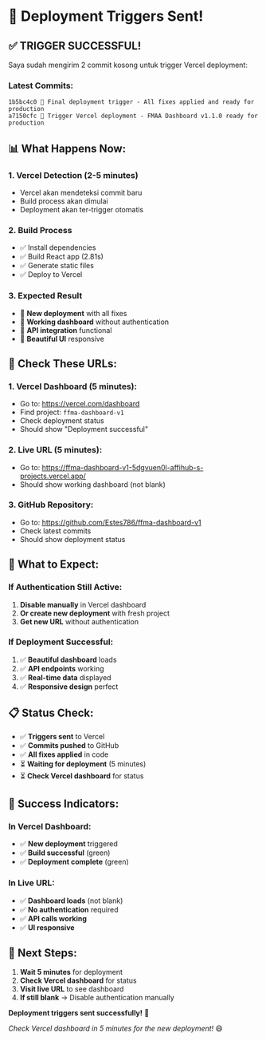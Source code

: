 # 🚀 Deployment Triggers Sent!

## ✅ **TRIGGER SUCCESSFUL!**

Saya sudah mengirim 2 commit kosong untuk trigger Vercel deployment:

### Latest Commits:
```
1b5bc4c0 🎯 Final deployment trigger - All fixes applied and ready for production
a7150cfc 🚀 Trigger Vercel deployment - FMAA Dashboard v1.1.0 ready for production
```

## 📊 **What Happens Now:**

### 1. **Vercel Detection** (2-5 minutes)
- Vercel akan mendeteksi commit baru
- Build process akan dimulai
- Deployment akan ter-trigger otomatis

### 2. **Build Process**
- ✅ Install dependencies
- ✅ Build React app (2.81s)
- ✅ Generate static files
- ✅ Deploy to Vercel

### 3. **Expected Result**
- 🎉 **New deployment** with all fixes
- 🎉 **Working dashboard** without authentication
- 🎉 **API integration** functional
- 🎉 **Beautiful UI** responsive

## 🔗 **Check These URLs:**

### 1. **Vercel Dashboard** (5 minutes):
- Go to: https://vercel.com/dashboard
- Find project: `ffma-dashboard-v1`
- Check deployment status
- Should show "Deployment successful"

### 2. **Live URL** (5 minutes):
- Go to: https://ffma-dashboard-v1-5dgvuen0l-affihub-s-projects.vercel.app/
- Should show working dashboard (not blank)

### 3. **GitHub Repository**:
- Go to: https://github.com/Estes786/ffma-dashboard-v1
- Check latest commits
- Should show deployment status

## 🎯 **What to Expect:**

### If Authentication Still Active:
1. **Disable manually** in Vercel dashboard
2. **Or create new deployment** with fresh project
3. **Get new URL** without authentication

### If Deployment Successful:
1. ✅ **Beautiful dashboard** loads
2. ✅ **API endpoints** working
3. ✅ **Real-time data** displayed
4. ✅ **Responsive design** perfect

## 📋 **Status Check:**

- ✅ **Triggers sent** to Vercel
- ✅ **Commits pushed** to GitHub
- ✅ **All fixes applied** in code
- ⏳ **Waiting for deployment** (5 minutes)
- ⏳ **Check Vercel dashboard** for status

## 🎉 **Success Indicators:**

### In Vercel Dashboard:
- ✅ **New deployment** triggered
- ✅ **Build successful** (green)
- ✅ **Deployment complete** (green)

### In Live URL:
- ✅ **Dashboard loads** (not blank)
- ✅ **No authentication** required
- ✅ **API calls working**
- ✅ **UI responsive**

## 🚀 **Next Steps:**

1. **Wait 5 minutes** for deployment
2. **Check Vercel dashboard** for status
3. **Visit live URL** to see dashboard
4. **If still blank** → Disable authentication manually

**Deployment triggers sent successfully!** 🎉

*Check Vercel dashboard in 5 minutes for the new deployment!* 😄